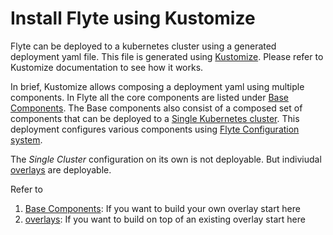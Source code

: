 # Install Flyte using Kustomize
Flyte can be deployed to a kubernetes cluster using a generated deployment yaml file. This file is generated using [Kustomize](https://kubectl.docs.kubernetes.io/pages/reference/kustomize.html).
Please refer to Kustomize documentation to see how it works.

In brief, Kustomize allows composing a deployment yaml using multiple components. In Flyte all the core components are listed under [Base Components](./base). The Base components also consist of
a composed set of components that can be deployed to a [Single Kubernetes cluster](./base/single_cluster). This deployment configures various components using [Flyte Configuration
system](todo).

The *Single Cluster* configuration on its own is not deployable. But indiviudal [overlays](./overlays) are deployable. 

Refer to
1. [Base Components](./base): If you want to build your own overlay start here
1. [overlays](./Overlays): If you want to build on top of an existing overlay start here
